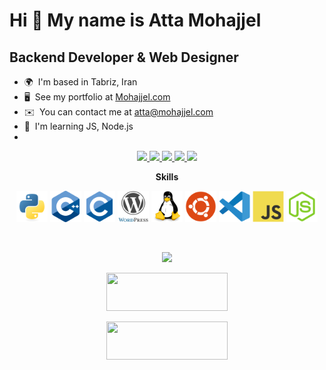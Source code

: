 Hi 👋 My name is Atta Mohajjel
==============================

Backend Developer & Web Designer
--------------------------------

*   🌍  I'm based in Tabriz, Iran
*   🖥️  See my portfolio at [Mohajjel.com](http://mohajjel.com)
*   ✉️  You can contact me at [atta@mohajjel.com](mailto:atta@mohajjel.com)
*   🧠  I'm learning JS, Node.js
*   
<p align="center">
 <a href="https://mohajjel.com" target="_blank">
  <img src="https://img.icons8.com/fluent/48/000000/web.png" />
 </a>
 
 <a href="https://linkedin.com/in/itisatta" target="_blank">
  <img src="https://img.icons8.com/fluent/48/000000/linkedin.png" />
 </a>
  
 <a href="https://twitter.com/itisatta" target="_blank">
  <img src="https://img.icons8.com/fluent/48/000000/twitter.png" />
 </a>

  <a href="https://facebook.com/itisatta" target="_blank">
  <img src="https://img.icons8.com/fluent/48/000000/facebook.png" />
  </a>

  <a href="https://github.com/itisatta" target="_blank">
  <img src="https://img.icons8.com/fluent/48/000000/github.png" />
  </a>

</p>

<p align="center"> 
 <strong>
  Skills
  </strong>
</p>

<p align="center"> 
  <img src="https://raw.githubusercontent.com/devicons/devicon/master/icons/python/python-original.svg" alt="Python" width="50" height="50" />
  <img src="https://raw.githubusercontent.com/devicons/devicon/master/icons/cplusplus/cplusplus-original.svg" alt="cplusplus" width="50" height="50" />
  <img src="https://raw.githubusercontent.com/devicons/devicon/master/icons/c/c-original.svg" alt="C" width="50" height="50" />
  <img src="https://raw.githubusercontent.com/devicons/devicon/master/icons/wordpress/wordpress-original.svg" alt="Wordpress" width="50" height="50" />
  <img src="https://raw.githubusercontent.com/devicons/devicon/master/icons/linux/linux-original.svg" alt="Linux" width="50" height="50" />
  <img src="https://raw.githubusercontent.com/devicons/devicon/master/icons/ubuntu/ubuntu-plain.svg" alt="Ubuntu" width="50" height="50" />
  <img src="https://raw.githubusercontent.com/devicons/devicon/master/icons/vscode/vscode-original.svg" alt="VScode" width="50" height="50" />
  <img src="https://raw.githubusercontent.com/devicons/devicon/master/icons/javascript/javascript-original.svg" alt="JavaScript" width="50" height="50" /> 
  <img src="https://raw.githubusercontent.com/devicons/devicon/master/icons/nodejs/nodejs-original.svg" alt="NodeJS" width="50" height="50" />
</p>

</br>

<p align="center">
 <a href="#" alt="Atta Mohajjel's github stats">
  <img src="https://github-readme-stats.vercel.app/api?username=itisatta&theme=tokyonight&show_icons=true" />
 </a>
</p>

<p align="center">
 <a href="https://www.buymeacoffee.com/itisatta" target="_blank">
  <img src="https://cdn.buymeacoffee.com/buttons/v2/default-orange.png" height="61" width="194" />
 </a>
 <p align="center">
 <a href="https://idpay.ir/itisatta" target="_blank">
  <img src="https://static.idpay.ir/logo/logo.svg" height="61" width="194" />
 </a>
</p>

